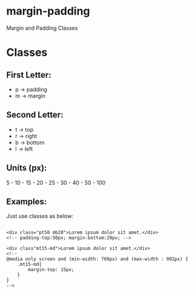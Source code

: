 # margin-padding
Margin and Padding Classes

# Classes
## First Letter:
* p -> padding
* m -> margin

## Second Letter:
* t -> top
* r -> right
* b -> bottom
* l -> left

## Units (px):
5 - 10 - 15 - 20 - 25 - 30 - 40 - 50 - 100

## Examples:
Just use classes as below:
```

<div class="pt50 mb20">Lorem ipsum dolor sit amet.</div>
<!-- padding-top:50px; margin-bottom:20px; -->

<div class"mt15-md">Lorem ipsum dolor sit amet.</div>
<!-- 
@media only screen and (min-width: 769px) and (max-width : 992px) {
    .mt15-md{
        margin-top: 15px;
    }
}
-->
```
